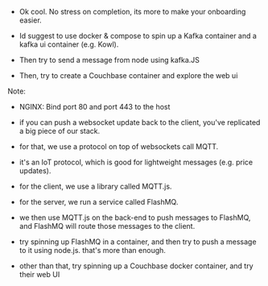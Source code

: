 - Ok cool. No stress on completion, its more to make your onboarding easier.

- Id suggest to use docker & compose to spin up a Kafka container and a kafka ui container (e.g. Kowl).
- Then try to send a message from node using kafka.JS
- Then, try to create a Couchbase container and explore the web ui

Note:

- NGINX: Bind port 80 and port 443 to the host

- if you can push a websocket update back to the client, you've replicated a big piece of our stack.
- for that, we use a protocol on top of websockets call MQTT.
- it's an IoT protocol, which is good for lightweight messages (e.g. price updates).
- for the client, we use a library called MQTT.js.
- for the server, we run a service called FlashMQ.
- we then use MQTT.js on the back-end to push messages to FlashMQ, and FlashMQ will route those messages to the client.

- try spinning up FlashMQ in a container, and then try to push a message to it using node.js. that's more than enough.
- other than that, try spinning up a Couchbase docker container, and try their web UI
